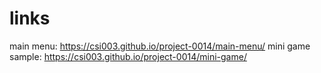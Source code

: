 # links
main menu: https://csi003.github.io/project-0014/main-menu/
mini game sample: https://csi003.github.io/project-0014/mini-game/
